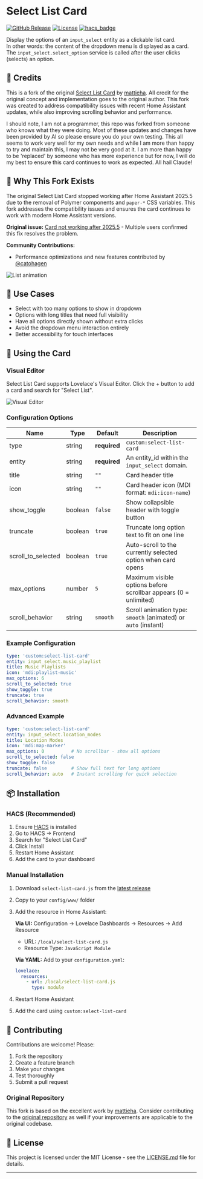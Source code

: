 # Select List Card

[![GitHub Release][releases-shield]][releases] 
[![License][license-shield]](LICENSE.md)
[![hacs_badge](https://img.shields.io/badge/HACS-default-orange.svg?style=for-the-badge)](https://github.com/custom-components/hacs)

Display the options of an `input_select` entity as a clickable list card.   
In other words: the content of the dropdown menu is displayed as a card.  
The `input_select.select_option` service is called after the user clicks (selects) an option.

## 🙏 Credits

This is a fork of the original [Select List Card](https://github.com/mattieha/select-list-card) by [mattieha](https://github.com/mattieha). All credit for the original concept and implementation goes to the original author. This fork was created to address compatibility issues with recent Home Assistant updates, while also improving scrolling behavior and performance.

I should note, I am not a programmer, this repo was forked from someone who knows what they were doing. Most of these updates and changes have been provided by AI so please ensure you do your own testing. This all seems to work very well for my own needs and while I am more than happy to try and maintain this, I may not be very good at it. I am more than happy to be 'replaced' by someone who has more experience but for now, I will do my best to ensure this card continues to work as expected. All hail Claude!

## 🔧 Why This Fork Exists

The original Select List Card stopped working after Home Assistant 2025.5 due to the removal of Polymer components and `paper-*` CSS variables. This fork addresses the compatibility issues and ensures the card continues to work with modern Home Assistant versions.

**Original issue:** [Card not working after 2025.5](https://github.com/mattieha/select-list-card/issues/34) - Multiple users confirmed this fix resolves the problem.

**Community Contributions:**
- Performance optimizations and new features contributed by [@catohagen](https://github.com/catohagen)

![List animation][card-scroll-gif]

## 🎯 Use Cases

- Select with too many options to show in dropdown
- Options with long titles that need full visibility
- Have all options directly shown without extra clicks
- Avoid the dropdown menu interaction entirely
- Better accessibility for touch interfaces

## 🎨 Using the Card

### Visual Editor

Select List Card supports Lovelace's Visual Editor. Click the + button to add a card and search for "Select List".

![Visual Editor][visual-editor]

### Configuration Options

| Name               | Type    | Default      | Description                                                                 |
| ------------------ | ------- | ------------ | --------------------------------------------------------------------------- |
| type               | string  | **required** | `custom:select-list-card`                                                   |
| entity             | string  | **required** | An entity_id within the `input_select` domain.                              |
| title              | string  | `""`         | Card header title                                                           |
| icon               | string  | `""`         | Card header icon (MDI format: `mdi:icon-name`)                             |
| show_toggle        | boolean | `false`      | Show collapsible header with toggle button                                 |
| truncate           | boolean | `true`       | Truncate long option text to fit on one line                               |
| scroll_to_selected | boolean | `true`       | Auto-scroll to the currently selected option when card opens               |
| max_options        | number  | `5`          | Maximum visible options before scrollbar appears (0 = unlimited)           |
| scroll_behavior    | string  | `smooth`     | Scroll animation type: `smooth` (animated) or `auto` (instant)             |

### Example Configuration

```yaml
type: 'custom:select-list-card'
entity: input_select.music_playlist
title: Music Playlists
icon: 'mdi:playlist-music'
max_options: 6
scroll_to_selected: true
show_toggle: true
truncate: true
scroll_behavior: smooth
```

### Advanced Example

```yaml
type: 'custom:select-list-card'
entity: input_select.location_modes
title: Location Modes
icon: 'mdi:map-marker'
max_options: 0          # No scrollbar - show all options
scroll_to_selected: false
show_toggle: false
truncate: false         # Show full text for long options
scroll_behavior: auto   # Instant scrolling for quick selection
```

## 📦 Installation

### HACS (Recommended)

1. Ensure [HACS][hacs] is installed
2. Go to HACS → Frontend
3. Search for "Select List Card"
4. Click Install
5. Restart Home Assistant
6. Add the card to your dashboard

### Manual Installation

1. Download `select-list-card.js` from the [latest release][latest-release]
2. Copy to your `config/www/` folder
3. Add the resource in Home Assistant:

   **Via UI:** Configuration → Lovelace Dashboards → Resources → Add Resource
   - URL: `/local/select-list-card.js`
   - Resource Type: `JavaScript Module`

   **Via YAML:** Add to your `configuration.yaml`:
   ```yaml
   lovelace:
     resources:
       - url: /local/select-list-card.js
         type: module
   ```

4. Restart Home Assistant
5. Add the card using `custom:select-list-card`



## 🤝 Contributing

Contributions are welcome! Please:

1. Fork the repository
2. Create a feature branch
3. Make your changes
4. Test thoroughly
5. Submit a pull request

### Original Repository

This fork is based on the excellent work by [mattieha](https://github.com/mattieha). Consider contributing to the [original repository](https://github.com/mattieha/select-list-card) as well if your improvements are applicable to the original codebase.

## 📄 License

This project is licensed under the MIT License - see the [LICENSE.md](LICENSE.md) file for details.

---

<!-- References -->
[hacs]: https://hacs.xyz
[visual-editor]: https://raw.githubusercontent.com/DoubtfulTurnip/select-list-card/master/assets/visual_editor.png
[card-scroll-gif]: https://raw.githubusercontent.com/DoubtfulTurnip/select-list-card/master/assets/card_scroll.gif
[latest-release]: https://github.com/DoubtfulTurnip/select-list-card/releases/latest
[add-translation]: https://github.com/DoubtfulTurnip/select-list-card/issues
[releases-shield]: https://img.shields.io/github/release/DoubtfulTurnip/select-list-card.svg?style=for-the-badge
[releases]: https://github.com/DoubtfulTurnip/select-list-card/releases
[license-shield]: https://img.shields.io/github/license/DoubtfulTurnip/select-list-card.svg?style=for-the-badge
